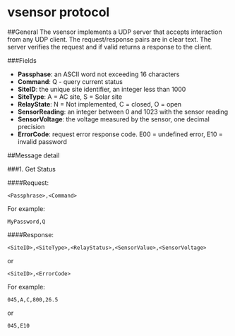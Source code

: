 vsensor protocol
================

##General
The vsensor implements a UDP server that accepts interaction from any UDP client. The request/response
pairs are in clear text. The server verifies the request
and if valid returns a response to the client.

###Fields

- **Passphase**: an ASCII word not exceeding 16 characters
- **Command**: Q - query current status
- **SiteID**: the unique site identifier, an integer less than 1000
- **SiteType**: A = AC site, S = Solar site
- **RelayState**: N = Not implemented, C = closed, O = open
- **SensorReading**: an integer between 0 and 1023 with the sensor reading
- **SensorVoltage**: the voltage measured by the sensor, one decimal precision
- **ErrorCode**: request error response code. E00 = undefined error, E10 = invalid password

##Message detail

###1. Get Status

####Request:

	<Passphrase>,<Command>

For example:

	MyPassword,Q

####Response:

	<SiteID>,<SiteType>,<RelayStatus>,<SensorValue>,<SensorVoltage>
	
or 
	
	<SiteID>,<ErrorCode>

For example:

	045,A,C,800,26.5
	
or

	045,E10
	

